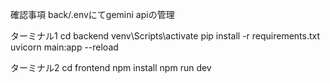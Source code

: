 確認事項
back/.envにてgemini apiの管理

ターミナル1
cd backend
venv\Scripts\activate
pip install -r requirements.txt
uvicorn main:app --reload

ターミナル2
cd frontend
npm install
npm run dev
